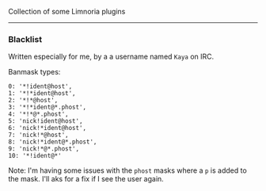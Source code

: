 Collection of some Limnoria plugins

----

### Blacklist
Written especially for me, by a a username named `Kaya` on IRC.

Banmask types:
```
0: '*!ident@host',
1: '*!*ident@host',
2: '*!*@host',
3: '*!*ident@*.phost',
4: '*!*@*.phost',
5: 'nick!ident@host',
6: 'nick!*ident@host',
7: 'nick!*@host',
8: 'nick!*ident@*.phost',
9: 'nick!*@*.phost',
10: '*!ident@*'
```
Note: I'm having some issues with the `phost` masks where a `p` is added to the mask. I'll aks for a fix if I see the user again.
